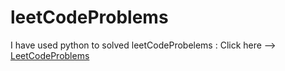 # leetCodeProblems

I have used python to solved leetCodeProbelems : Click here --> [LeetCodeProblems](https://docs.google.com/document/d/1jPcxQUtoy5lcKa7PC4tg02KRXoW0IfjI0nrhzm3OMH0/edit?usp=sharing)
